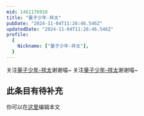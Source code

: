 ```yaml
---
mid: 1461176910
title: "量子少年-祥太"
pubDate: "2024-11-04T11:26:46.546Z"
updatedDate: "2024-11-04T11:26:46.546Z"
profile:
  {
    Nickname: ["量子少年-祥太"],
  }
---
```


关注[量子少年-祥太](https://space.bilibili.com/1461176910)谢谢喵~ 关注[量子少年-祥太](https://space.bilibili.com/1461176910)谢谢喵~

## 此条目有待补充
你可以在[这里](https://github.com/Yuhanawa/VTuber.ICU-Content/edit/master/v/量子少年-祥太/index.md)编辑本文
